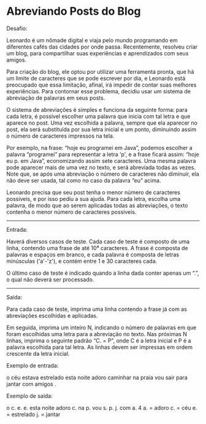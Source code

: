 
# Abreviando Posts do Blog

Desafio:

Leonardo é um nômade digital e viaja pelo mundo programando em diferentes cafés das
cidades por onde passa. Recentemente, resolveu criar um blog, para compartilhar suas
experiências e aprendizados com seus amigos.

Para criação do blog, ele optou por utilizar uma ferramenta pronta, que há um limite
de caracteres que se pode escrever por dia, e Leonardo está preocupado que essa limitação,
afinal, irá impedir de contar suas melhores experiências. Para contornar esse problema,
decidiu usar um sistema de abreviação de palavras em seus posts.

O sistema de abreviações é simples e funciona da seguinte forma: para cada letra, é possível
escolher uma palavra que inicia com tal letra e que aparece no post. Uma vez escolhida a palavra,
sempre que ela aparecer no post, ela será substituída por sua letra inicial e um ponto, diminuindo
assim o número de caracteres impressos na tela.

Por exemplo, na frase: “hoje eu programei em Java”, podemos escolher a palavra “programei”
para representar a letra ‘p', e a frase ficará assim: “hoje eu p. em Java”, economizando assim
sete caracteres. Uma mesma palavra pode aparecer mais de uma vez no texto, e será abreviada todas
as vezes. Note que, se após uma abreviação o número de caracteres não diminuir, ela não deve ser
usada, tal como no caso da palavra “eu” acima.

Leonardo precisa que seu post tenha o menor número de caracteres possíveis, e por isso pediu a
sua ajuda. Para cada letra, escolha uma palavra, de modo que ao serem aplicadas todas as abreviações,
o texto contenha o menor número de caracteres possíveis.

---

Entrada:

Haverá diversos casos de teste. Cada caso de teste é composto de uma linha, contendo uma frase de até
10⁴ caracteres. A frase é composta de palavras e espaços em branco, e cada palavra é composta de letras
minúsculas ('a'-'z'), e contém entre 1 e 30 caracteres cada.

O último caso de teste é indicado quando a linha dada conter apenas um “.”, o qual não deverá ser
processado.

---

Saída:

Para cada caso de teste, imprima uma linha contendo a frase já com as abreviações escolhidas e aplicadas.

Em seguida, imprima um inteiro N, indicando o número de palavras em que foram escolhidas uma letra para a
abreviação no texto. Nas próximas N linhas, imprima o seguinte padrão “C. = P”, onde C é a letra inicial e P
é a palavra escolhida para tal letra. As linhas devem ser impressas em ordem crescente da letra inicial.


Exemplo de entrada:

o céu estava estrelado esta noite
adoro caminhar na praia
vou sair para jantar com amigos
.

Exemplo de saída:

o c. e. e. esta noite
adoro c. na p.
vou s. p. j. com a.
4
a. = adoro
c. = céu
e. = estrelado
j. = jantar